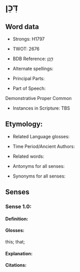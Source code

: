 # דִּכֵּן

<!-- Status: S2="NeedsEdits" -->
<!-- Lexica used for edits:   -->

## Word data

* Strongs: H1797

* TWOT: 2676

* BDB Reference: [דִּכֵּן](rc://en/bdb/dict/xd.ai.ab)

* Alternate spellings:

* Principal Parts:

* Part of Speech:

Demonstrative Proper Common

* Instances in Scripture: TBS

## Etymology:

* Related Language glosses:

* Time Period/Ancient Authors:

* Related words:

* Antonyms for all senses:

* Synonyms for all senses:

## Senses

### Sense 1.0:

#### Definition:

#### Glosses:

this; that; 

#### Explanation:

#### Citations:



